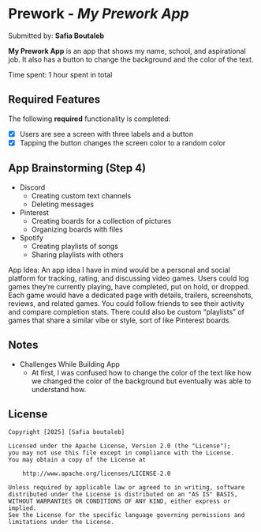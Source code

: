 # Prework - *My Prework App*

Submitted by: **Safia Boutaleb**

**My Prework App** is an app that shows my name, school, and aspirational job. It also has a button to change the background and the color of the text. 

Time spent: 1 hour spent in total

## Required Features

The following **required** functionality is completed:

- [X] Users are see a screen with three labels and a button
- [X] Tapping the button changes the screen color to a random color

## App Brainstorming (Step 4)
* Discord
  * Creating custom text channels
  * Deleting messages  
* Pinterest
  * Creating boards for a collection of pictures
  * Organizing boards with files 
* Spotify
  * Creating playlists of songs
  * Sharing playlists with others

App Idea:
An app idea I have in mind would be a personal and social platform for tracking, rating, and discussing video games.
Users could log games they’re currently playing, have completed, put on hold, or dropped. Each game would have a dedicated page with details,
trailers, screenshots, reviews, and related games. You could follow friends to see their activity and compare completion stats.
There could also be custom “playlists” of games that share a similar vibe or style, sort of like Pinterest boards.

## Notes

* Challenges While Building App
  * At first, I was confused how to change the color of the text like how we changed the color of the background but eventually was able to understand how.

## License

    Copyright [2025] [Safia boutaleb]

    Licensed under the Apache License, Version 2.0 (the "License");
    you may not use this file except in compliance with the License.
    You may obtain a copy of the License at

        http://www.apache.org/licenses/LICENSE-2.0

    Unless required by applicable law or agreed to in writing, software
    distributed under the License is distributed on an "AS IS" BASIS,
    WITHOUT WARRANTIES OR CONDITIONS OF ANY KIND, either express or implied.
    See the License for the specific language governing permissions and
    limitations under the License.
